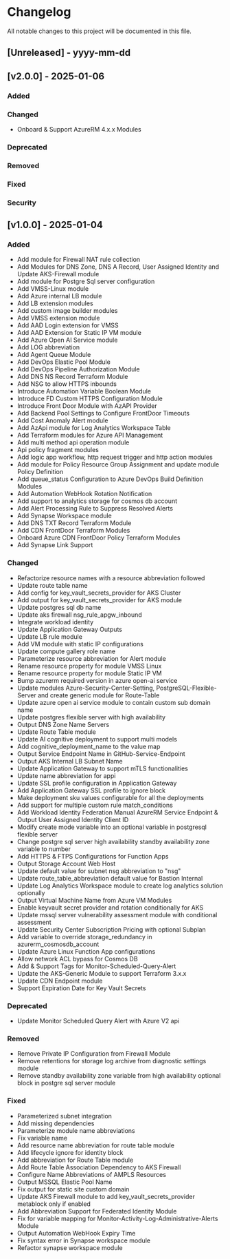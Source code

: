 # Changelog

All notable changes to this project will be documented in this file.

## [Unreleased] - yyyy-mm-dd

## [v2.0.0] - 2025-01-06

### Added

### Changed

- Onboard & Support AzureRM 4.x.x Modules

### Deprecated

### Removed

### Fixed

### Security

## [v1.0.0] - 2025-01-04

### Added

- Add module for Firewall NAT rule collection
- Add Modules for DNS Zone, DNS A Record, User Assigned Identity and Update AKS-Firewall module
- Add module for Postgre Sql server configuration
- Add VMSS-Linux module
- Add Azure internal LB module
- Add LB extension modules
- Add custom image builder modules
- Add VMSS extension module
- Add AAD Login extension for VMSS
- Add AAD Extension for Static IP VM module
- Add Azure Open AI Service module
- Add LOG abbreviation
- Add Agent Queue Module
- Add DevOps Elastic Pool Module
- Add DevOps Pipeline Authorization Module
- Add DNS NS Record Terraform Module
- Add NSG to allow HTTPS inbounds
- Introduce Automation Variable Boolean Module
- Introduce FD Custom HTTPS Configuration Module
- Introduce Front Door Module with AzAPI Provider
- Add Backend Pool Settings to Configure FrontDoor Timeouts
- Add Cost Anomaly Alert module
- Add AzApi module for Log Analytics Workspace Table
- Add Terraform modules for Azure API Management
- Add multi method api operation module
- Api policy fragment modules
- Add logic app workflow, http request trigger and http action modules
- Add module for Policy Resource Group Assignment and update module Policy Definition
- Add queue_status Configuration to Azure DevOps Build Definition Modules
- Add Automation WebHook Rotation Notification
- Add support to analytics storage for cosmos db account
- Add Alert Processing Rule to Suppress Resolved Alerts
- Add Synapse Workspace module
- Add DNS TXT Record Terraform Module
- Add CDN FrontDoor Terraform Modules
- Onboard Azure CDN FrontDoor Policy Terraform Modules
- Add Synapse Link Support

### Changed

- Refactorize resource names with a resource abbreviation followed
- Update route table name
- Add config for key_vault_secrets_provider for AKS Cluster
- Add output for key_vault_secrets_provider for AKS module
- Update postgres sql db name
- Update aks firewall nsg_rule_apgw_inbound
- Integrate workload identity
- Update Application Gateway Outputs
- Update LB rule module
- Add VM module with static IP configurations
- Update compute gallery role name
- Parameterize resource abbreviation for Alert module
- Rename resource property for module VMSS Linux
- Rename resource property for module Static IP VM
- Bump azurerm required version in azure open-ai service
- Update modules Azure-Security-Center-Setting, PostgreSQL-Flexible-Server and create generic module for Route-Table
- Update azure open ai service module to contain custom sub domain name
- Update postgres flexible server with high availability
- Output DNS Zone Name Servers
- Update Route Table module
- Update AI cognitive deployment to support multi models
- Add cognitive_deployment_name to the value map
- Output Service Endpoint Name in GitHub-Service-Endpoint
- Output AKS Internal LB Subnet Name
- Update Application Gateway to support mTLS functionalities
- Update name abbreviation for appi
- Update SSL profile configuration in Application Gateway
- Add Application Gateway SSL profile to ignore block
- Make deployment sku values configurable for all the deployments
- Add support for multiple custom rule match_conditions
- Add Workload Identity Federation Manual AzureRM Service Endpoint & Output User Assigned Identity Client ID
- Modify create mode variable into an optional variable in postgresql flexible server
- Change postgre sql server high availability standby availability zone variable to number
- Add HTTPS & FTPS Configurations for Function Apps
- Output Storage Account Web Host
- Update default value for subnet nsg abbreviation to "nsg"
- Update route_table_abbreviation default value for Bastion Internal
- Update Log Analytics Workspace module to create log analytics solution optionally
- Output Virtual Machine Name from Azure VM Modules
- Enable keyvault secret provider and rotation conditionally for AKS
- Update mssql server vulnerability assessment module with conditional assessment
- Update Security Center Subscription Pricing with optional Subplan
- Add variable to override storage_redundancy in azurerm_cosmosdb_account
- Update Azure Linux Function App configurations
- Allow network ACL bypass for Cosmos DB
- Add & Support Tags for Monitor-Scheduled-Query-Alert
- Update the AKS-Generic Module to support Terraform 3.x.x
- Update CDN Endpoint module
- Support Expiration Date for Key Vault Secrets

### Deprecated

- Update Monitor Scheduled Query Alert with Azure V2 api

### Removed

- Remove Private IP Configuration from Firewall Module
- Remove retentions for storage log archive from diagnostic settings module
- Remove standby availability zone variable from high availability optional block in postgre sql server module

### Fixed

- Parameterized subnet integration
- Add missing dependencies
- Parameterize module name abbreviations
- Fix variable name
- Add resource name abbreviation for route table module
- Add lifecycle ignore for identity block
- Add abbreviation for Route Table module
- Add Route Table Association Dependency to AKS Firewall
- Configure Name Abbreviations of AMPLS Resources
- Output MSSQL Elastic Pool Name
- Fix output for static site custom domain
- Update AKS Firewall module to add key_vault_secrets_provider metablock only if enabled
- Add Abbreviation Support for Federated Identity Module
- Fix for variable mapping for Monitor-Activity-Log-Administrative-Alerts Module
- Output Automation WebHook Expiry Time
- Fix syntax error in Synapse workspace module
- Refactor synapse workspace module
